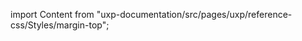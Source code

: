 
import Content from "uxp-documentation/src/pages/uxp/reference-css/Styles/margin-top";

<Content query="product=photoshop"/>
